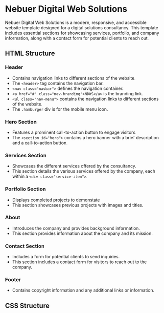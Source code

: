 # Nebuer Digital Web Solutions

Nebuer Digital Web Solutions is a modern, responsive, and accessible website template designed for a digital solutions consultancy. This template includes essential sections for showcasing services, portfolio, and company information, along with a contact form for potential clients to reach out.

## HTML Structure

### Header
- Contains navigation links to different sections of the website.
- The ```<header>``` tag contains the navigation bar.
- ```<nav class="navbar">``` defines the navigation container.
- ```<a href="#" class="nav-branding">NDWS</a>``` is the branding link.
- ```<ul class="nav-menu">``` contains the navigation links to different sections of the website.
- The ```.hamburger``` div is for the mobile menu icon.

### Hero Section
- Features a prominent call-to-action button to engage visitors.
- The ```<section id="hero">``` contains a hero banner with a brief description and a call-to-action button.

### Services Section
- Showcases the different services offered by the consultancy.
- This section details the various services offered by the company, each within a ```<div class="service-item">```.

### Portfolio Section
- Displays completed projects to demonstate
- This section showcases previous projects with images and titles.

### About
- Introduces the company and provides background information.
- This section provides information about the company and its mission.

### Contact Section
- Includes a form for potential clients to send inquiries.
- This section includes a contact form for visitors to reach out to the company.

### Footer
- Contains copyright information and any additional links or information.

## CSS Structure
